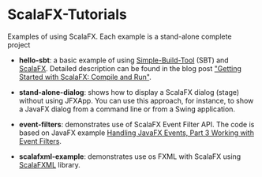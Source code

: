 ScalaFX-Tutorials
=================

Examples of using ScalaFX. Each example is a stand-alone complete project

*  __hello-sbt__: 
   a basic example of using [Simple-Build-Tool](http://www.scala-sbt.org/) (SBT) and [ScalaFX](http://scalafx.org). Detailed description can be found in the blog post ["Getting Started with ScalaFX: Compile and Run"](http://codingonthestaircase.wordpress.com/2013/05/17/getting-started-with-scalafx-compile-and-run-2/). 

*  __stand-alone-dialog__:
   shows how to display a ScalaFX dialog (stage) without using JFXApp. You can use this approach, for instance, to show a JavaFX dialog from a command line or from a Swing application.

*  __event-filters__:
   demonstrates use of ScalaFX Event Filter API. The code is based on JavaFX example [Handling JavaFX Events, Part 3 Working with Event Filters](http://docs.oracle.com/javafx/2/events/filters.htm).

*  __scalafxml-example__:
   demonstrates use os FXML with ScalaFX using [ScalaFXML](https://github.com/vigoo/scalafxml) library.

